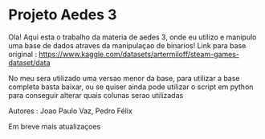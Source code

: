 # Projeto Aedes 3

Ola! Aqui esta o trabalho da materia de aedes 3, onde eu utilizo e manipulo uma base de dados atraves da manipulaçao de binarios!
Link para base original : https://www.kaggle.com/datasets/artermiloff/steam-games-dataset/data

No meu sera utilizado uma versao menor da base, para utilizar a base completa basta baixar, ou se quiser ainda pode utilizar o script em python para conseguir alterar quais colunas serao utilizadas

Autores : Joao Paulo Vaz, Pedro Félix

Em breve mais atualizaçoes
